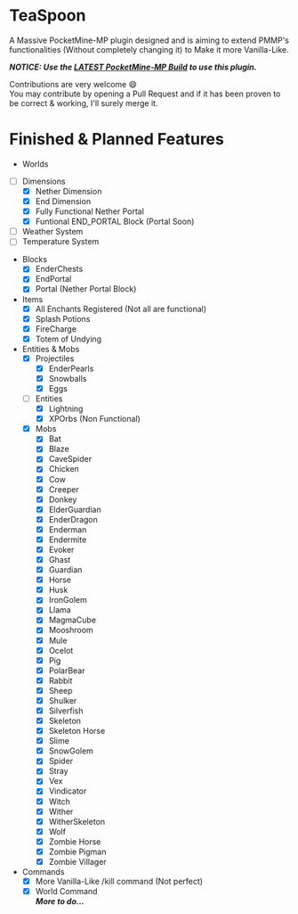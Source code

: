 # TeaSpoon
A Massive PocketMine-MP plugin designed and is aiming to extend PMMP's functionalities (Without completely changing it) to Make it more Vanilla-Like.

***NOTICE: Use the [LATEST PocketMine-MP Build](https://jenkins.pmmp.io/job/PocketMine-MP/lastSuccessfulBuild/artifact/) to use this plugin.***

Contributions are very welcome :smile:<br />You may contribute by opening a Pull Request and if it has been proven to be correct & working, I'll surely merge it.

# Finished & Planned Features
 - Worlds
  - [ ] Dimensions
    - [X] Nether Dimension
    - [X] End Dimension
    - [X] Fully Functional Nether Portal
    - [X] Funtional END_PORTAL Block (Portal Soon)
  - [ ] Weather System
  - [ ] Temperature System
 - Blocks
   - [X] EnderChests
   - [X] EndPortal
   - [X] Portal (Nether Portal Block)
 - Items
   - [X] All Enchants Registered (Not all are functional)
   - [X] Splash Potions
   - [X] FireCharge
   - [X] Totem of Undying
 - Entities & Mobs
   - [X] Projectiles
     - [X] EnderPearls
     - [X] Snowballs
     - [X] Eggs
   - [ ] Entities
     - [X] Lightning
     - [X] XPOrbs (Non Functional)
   - [X] Mobs
     - [X] Bat
     - [X] Blaze
     - [X] CaveSpider
     - [X] Chicken
     - [X] Cow
     - [X] Creeper
     - [X] Donkey
     - [X] ElderGuardian
     - [X] EnderDragon
     - [X] Enderman
     - [X] Endermite
     - [X] Evoker
     - [X] Ghast
     - [X] Guardian
     - [X] Horse
     - [X] Husk
     - [X] IronGolem
     - [X] Llama
     - [X] MagmaCube
     - [X] Mooshroom
     - [X] Mule
     - [X] Ocelot
     - [X] Pig
     - [X] PolarBear
     - [X] Rabbit
     - [X] Sheep
     - [X] Shulker
     - [X] Silverfish
     - [X] Skeleton
     - [X] Skeleton Horse
     - [X] Slime
     - [X] SnowGolem
     - [X] Spider
     - [X] Stray
     - [X] Vex
     - [X] Vindicator
     - [X] Witch
     - [X] Wither
     - [X] WitherSkeleton
     - [X] Wolf
     - [X] Zombie Horse
     - [X] Zombie Pigman
     - [X] Zombie Villager
 - Commands
   - [X] More Vanilla-Like /kill command (Not perfect)
   - [X] World Command
<br />***More to do...***
